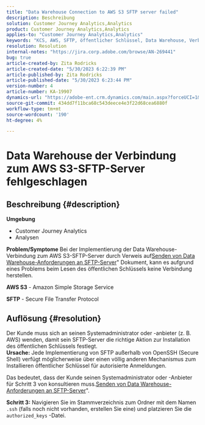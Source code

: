 ```yaml
---
title: "Data Warehouse Connection to AWS S3 SFTP server failed"
description: Beschreibung
solution: Customer Journey Analytics,Analytics
product: Customer Journey Analytics,Analytics
applies-to: "Customer Journey Analytics,Analytics"
keywords: "KCS, AWS, SFTP, öffentlicher Schlüssel, Data Warehouse, Verbindung, S3"
resolution: Resolution
internal-notes: "https://jira.corp.adobe.com/browse/AN-269441"
bug: true
article-created-by: Zita Rodricks
article-created-date: "5/30/2023 6:22:39 PM"
article-published-by: Zita Rodricks
article-published-date: "5/30/2023 6:23:44 PM"
version-number: 4
article-number: KA-19907
dynamics-url: "https://adobe-ent.crm.dynamics.com/main.aspx?forceUCI=1&pagetype=entityrecord&etn=knowledgearticle&id=55ac85f3-16ff-ed11-8f6e-6045bd006b25"
source-git-commit: 434dd7f11bca68c543deece4e3f22d68cea6880f
workflow-type: tm+mt
source-wordcount: '190'
ht-degree: 4%

---
```


# Data Warehouse der Verbindung zum AWS S3-SFTP-Server fehlgeschlagen

## Beschreibung {#description}

<b>Umgebung</b>
- Customer Journey Analytics
- Analysen



<b>Problem/Symptome</b>
Bei der Implementierung der Data Warehouse-Verbindung zum AWS S3-SFTP-Server durch Verweis auf[Senden von Data Warehouse-Anforderungen an SFTP-Server](https://experienceleague.adobe.com/docs/analytics/export/ftp-and-sftp/secure-file-transfer-protocol/ftp-sftp-dw.html?lang=en)&quot; Dokument, kann es aufgrund eines Problems beim Lesen des öffentlichen Schlüssels keine Verbindung herstellen.



<b>AWS S3</b> - Amazon Simple Storage Service

<b>SFTP</b> - Secure File Transfer Protocol


## Auflösung {#resolution}

Der Kunde muss sich an seinen Systemadministrator oder -anbieter (z. B. AWS) wenden, damit sein SFTP-Server die richtige Aktion zur Installation des öffentlichen Schlüssels festlegt.<br><b>Ursache:</b>
Jede Implementierung von SFTP außerhalb von OpenSSH (Secure Shell) verfügt möglicherweise über einen völlig anderen Mechanismus zum Installieren öffentlicher Schlüssel für autorisierte Anmeldungen.

Das bedeutet, dass der Kunde seinen Systemadministrator oder -Anbieter für Schritt 3 von konsultieren muss.[Senden von Data Warehouse-Anforderungen an SFTP-Server](https://experienceleague.adobe.com/docs/analytics/export/ftp-and-sftp/secure-file-transfer-protocol/ftp-sftp-dw.html?lang=en)&quot;.

<b>Schritt 3:</b> Navigieren Sie im Stammverzeichnis zum Ordner mit dem Namen `.ssh` (falls noch nicht vorhanden, erstellen Sie eine) und platzieren Sie die `authorized_keys` -Datei.
